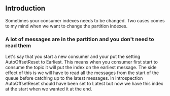 ## Introduction

Sometimes your consumer indexes needs to be changed.
Two cases comes to my mind when we want to change the partition indexes.

### A lot of messages are in the partition and you don't need to read them

Let's say that you start a new consumer and your put the setting AutoOffsetReset to Earliest.
This means when you consumer first start to consume the topic it will put the index on the earliest message. 
The side effect of this is we will have to read all the messages from the start of the queue before catching up to the latest messages.
In introspection AutoOffsetReset should have been set to Latest but now we have this index at the start when we wanted it at the end.
